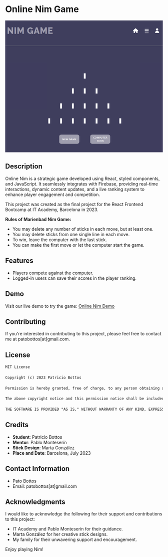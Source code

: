 # Online Nim Game

![Nim Game Screenshot](src/assets/nimgame.png)

## Description

Online Nim is a strategic game developed using React, styled components, and JavaScript. It seamlessly integrates with Firebase, providing real-time interactions, dynamic content updates, and a live ranking system to enhance player engagement and competition.

This project was created as the final project for the React Frontend Bootcamp at IT Academy, Barcelona in 2023.

**Rules of Marienbad Nim Game:**

- You may delete any number of sticks in each move, but at least one.
- You may delete sticks from one single line in each move.
- To win, leave the computer with the last stick.
- You can make the first move or let the computer start the game.

## Features

- Players compete against the computer.
- Logged-in users can save their scores in the player ranking.

## Demo

Visit our live demo to try the game: [Online Nim Demo](https://patobottos.github.io/playingnimgame/)

## Contributing

If you're interested in contributing to this project, please feel free to contact me at patobottos[at]gmail.com.

## License

```markdown
MIT License

Copyright (c) 2023 Patricio Bottos

Permission is hereby granted, free of charge, to any person obtaining a copy of this software and associated documentation files (the "Software"), to deal in the Software without restriction, including without limitation the rights to use, copy, modify, merge, publish, distribute, sublicense, and/or sell copies of the Software, and to permit persons to whom the Software is furnished to do so, subject to the following conditions:

The above copyright notice and this permission notice shall be included in all copies or substantial portions of the Software.

THE SOFTWARE IS PROVIDED "AS IS," WITHOUT WARRANTY OF ANY KIND, EXPRESS OR IMPLIED, INCLUDING BUT NOT LIMITED TO THE WARRANTIES OF MERCHANTABILITY, FITNESS FOR A PARTICULAR PURPOSE, AND NONINFRINGEMENT. IN NO EVENT SHALL THE AUTHORS OR COPYRIGHT HOLDERS BE LIABLE FOR ANY CLAIM, DAMAGES, OR OTHER LIABILITY, WHETHER IN AN ACTION OF CONTRACT, TORT, OR OTHERWISE, ARISING FROM, OUT OF, OR IN CONNECTION WITH THE SOFTWARE OR THE USE OR OTHER DEALINGS IN THE SOFTWARE.
```

## Credits

- **Student**: Patricio Bottos
- **Mentor**: Pablo Monteserín
- **Stick Design**: Marta González
- **Place and Date**: Barcelona, July 2023

## Contact Information

- Pato Bottos
- Email: patobottos[at]gmail.com

## Acknowledgments

I would like to acknowledge the following for their support and contributions to this project:

- IT Academy and Pablo Monteserín for their guidance.
- Marta González for her creative stick designs.
- My family for their unwavering support and encouragement.

Enjoy playing Nim!
